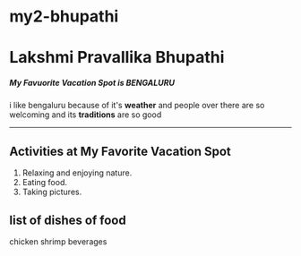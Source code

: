 # my2-bhupathi
# Lakshmi Pravallika Bhupathi
##### My Favuorite Vacation Spot is BENGALURU
i like bengaluru because of it's **weather** and people over there are so welcoming  and its **traditions** are so good 

---

## Activities at My Favorite Vacation Spot    

1. Relaxing and enjoying nature.
2. Eating food.
3. Taking pictures.
       
## list of dishes of food 

chicken 
shrimp
beverages       